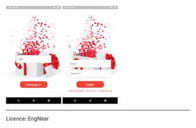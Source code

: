 

<img src="https://github.com/sadilak85/unWrapp/blob/main/git_pics/Page1.png" width="30%">




<img src="https://github.com/sadilak85/unWrapp/blob/main/git_pics/Page2.png" width="30%">

----------------------

Licence: EngNear
